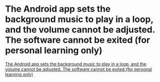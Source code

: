 # The Android app sets the background music to play in a loop, and the volume cannot be adjusted. The software cannot be exited (for personal learning only)
[The Android app sets the background music to play in a loop, and the volume cannot be adjusted. The software cannot be exited (for personal learning only)](https://aiwithcloud.com/2022/09/16/the_android_app_sets_the_background_music_to_play_in_a_loop_and_the_volume_cannot_be_adjusted-_the_software_cannot_be_exited_for_personal_learning_only/)
